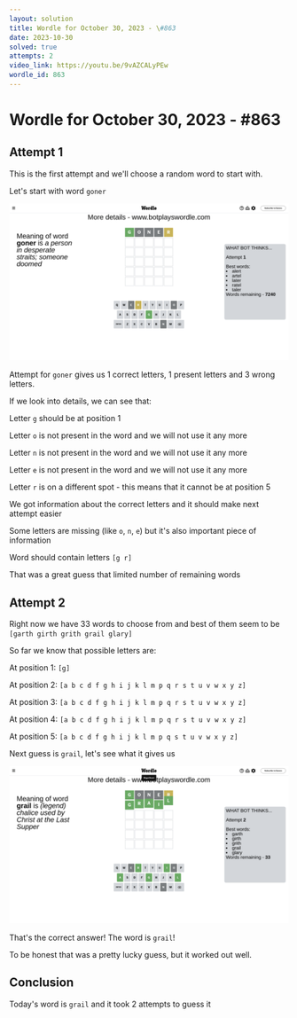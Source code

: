 ```yaml
---
layout: solution
title: Wordle for October 30, 2023 - \#863
date: 2023-10-30
solved: true
attempts: 2
video_link: https://youtu.be/9vAZCALyPEw
wordle_id: 863
---
```


# Wordle for October 30, 2023 - \#863

## Attempt 1

This is the first attempt and we'll choose a random word to start with.

Let's start with word `goner`

![Attempt 1](2023-10-30/attempt-1.png)

Attempt for `goner` gives us 1 correct letters, 1 present letters and 3 wrong letters.

If we look into details, we can see that:

Letter `g` should be at position 1

Letter `o` is not present in the word and we will not use it any more

Letter `n` is not present in the word and we will not use it any more

Letter `e` is not present in the word and we will not use it any more

Letter `r` is on a different spot - this means that it cannot be at position 5

We got information about the correct letters and it should make next attempt easier

Some letters are missing (like `o`, `n`, `e`) but it's also important piece of information

Word should contain letters `[g r]`

That was a great guess that limited number of remaining words



## Attempt 2

Right now we have 33 words to choose from and best of them seem to be `[garth girth grith grail glary]`

So far we know that possible letters are:

At position 1: `[g]`

At position 2: `[a b c d f g h i j k l m p q r s t u v w x y z]`

At position 3: `[a b c d f g h i j k l m p q r s t u v w x y z]`

At position 4: `[a b c d f g h i j k l m p q r s t u v w x y z]`

At position 5: `[a b c d f g h i j k l m p q s t u v w x y z]`

Next guess is `grail`, let's see what it gives us

![Attempt 2](2023-10-30/attempt-2.png)

That's the correct answer! The word is `grail`!

To be honest that was a pretty lucky guess, but it worked out well.

## Conclusion

Today's word is `grail` and it took 2 attempts to guess it

